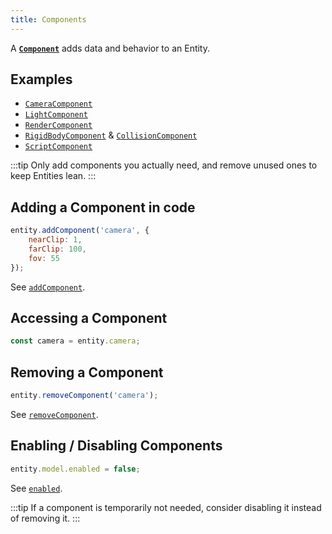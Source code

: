 ```yaml
---
title: Components
---
```


A **[`Component`](https://api.playcanvas.com/engine/classes/Component.html)** adds data and behavior to an Entity.

## Examples

- [`CameraComponent`](https://api.playcanvas.com/engine/classes/CameraComponent.html)
- [`LightComponent`](https://api.playcanvas.com/engine/classes/LightComponent.html)
- [`RenderComponent`](https://api.playcanvas.com/engine/classes/RenderComponent.html)
- [`RigidBodyComponent`](https://api.playcanvas.com/engine/classes/RigidBodyComponent.html) & [`CollisionComponent`](https://api.playcanvas.com/engine/classes/CollisionComponent.html)
- [`ScriptComponent`](https://api.playcanvas.com/engine/classes/ScriptComponent.html)

:::tip
Only add components you actually need, and remove unused ones to keep Entities lean.
:::

## Adding a Component in code

```javascript
entity.addComponent('camera', {
    nearClip: 1,
    farClip: 100,
    fov: 55
});
```

See [`addComponent`](https://api.playcanvas.com/engine/classes/Entity.html#addcomponent).

## Accessing a Component

```javascript
const camera = entity.camera;
```

## Removing a Component

```javascript
entity.removeComponent('camera');
```

See [`removeComponent`](https://api.playcanvas.com/engine/classes/Entity.html#removecomponent).

## Enabling / Disabling Components

```javascript
entity.model.enabled = false;
```

See [`enabled`](https://api.playcanvas.com/engine/classes/Component.html#enabled).

:::tip
If a component is temporarily not needed, consider disabling it instead of removing it.
:::
